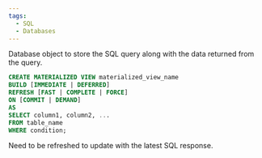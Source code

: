 ```yaml
---
tags:
  - SQL
  - Databases
---
```

Database object to store the SQL query along with the data returned from the query.

```sql
CREATE MATERIALIZED VIEW materialized_view_name    
BUILD [IMMEDIATE | DEFERRED]    
REFRESH [FAST | COMPLETE | FORCE]    
ON [COMMIT | DEMAND]    
AS    
SELECT column1, column2, ...    
FROM table_name    
WHERE condition;
```

Need to be refreshed to update with the latest SQL response.